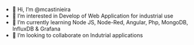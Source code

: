 - 👋 Hi, I’m @mcastinieira
- 👀 I’m interested in Develop of Web Application for industrial use
- 🌱 I’m currently learning Node JS, Node-Red, Angular, Php, MongoDB, InfluxDB & Grafana
- 💞️ I’m looking to collaborate on Indutrial applications


<!---
mcastinieira/mcastinieira is a ✨ special ✨ repository because its `README.md` (this file) appears on your GitHub profile.
You can click the Preview link to take a look at your changes.
--->
